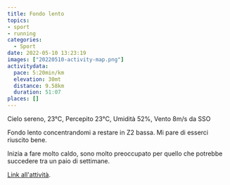 ```yaml
---
title: Fondo lento
topics:
- sport
- running
categories: 
  - Sport
date: 2022-05-10 13:23:19
images: ["20220510-activity-map.png"]
activitydata:
  pace: 5:20min/km
  elevation: 30mt
  distance: 9.58km
  duration: 51:07
places: []
---
```


Cielo sereno, 23°C, Percepito 23°C, Umidità 52%, Vento 8m/s da SSO

<!--more-->

Fondo lento concentrandomi a restare in Z2 bassa. Mi pare di esserci riuscito bene.

Inizia a fare molto caldo, sono molto preoccupato per quello che potrebbe succedere tra un paio di settimane.

<!-- {{< figure src="20220510-activity-map.png" title="map" >}} -->

<!-- {% strava id:7118820396 embedId:79f8b391808718a5567af6b5f9a8a68d81d2ad1b %} -->

[Link all'attività](https://strava.com/activities/7118820396).
